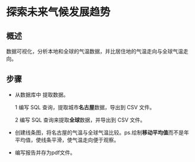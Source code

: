 
# 探索未来气候发展趋势

## 概述
数据可视化，分析本地和全球的气温数据，并比居住地的气温走向与全球气温走向。

## 步骤
+ 从数据库中 提取数据。
  
  1 编写 SQL 查询，提取城市**名古屋**数据，导出到 CSV 文件。
  
  2 编写 SQL 查询来提取**全球**数据，并导出到 CSV 文件。
  
  
+ 创建线条图，将名古屋的气温与全球气温比较。ps.绘制**移动平均值**而不是年平均值，使线条平滑，使气温走向便于观察。


+ 编写报告并存为pdf文件。

